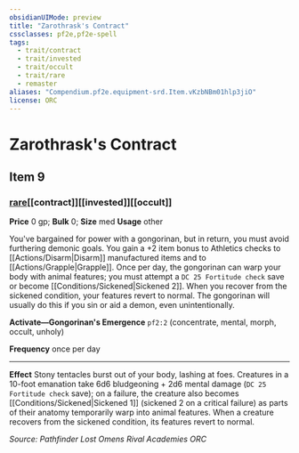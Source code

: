 ```yaml
---
obsidianUIMode: preview
title: "Zarothrask's Contract"
cssclasses: pf2e,pf2e-spell
tags:
  - trait/contract
  - trait/invested
  - trait/occult
  - trait/rare
  - remaster
aliases: "Compendium.pf2e.equipment-srd.Item.vKzbNBm01hlp3jiO"
license: ORC
---
```

# Zarothrask's Contract
## Item 9
### [rare](rare "Rare Rarity Trait")[[contract]][[invested]][[occult]]


**Price** 0 gp; 
**Bulk** 0; **Size** med
**Usage** other

You've bargained for power with a gongorinan, but in return, you must avoid furthering demonic goals. You gain a +2 item bonus to Athletics checks to [[Actions/Disarm|Disarm]] manufactured items and to [[Actions/Grapple|Grapple]]. Once per day, the gongorinan can warp your body with animal features; you must attempt a `DC 25 Fortitude check` save or become [[Conditions/Sickened|Sickened 2]]. When you recover from the sickened condition, your features revert to normal. The gongorinan will usually do this if you sin or aid a demon, even unintentionally.

**Activate—Gongorinan's Emergence** `pf2:2` (concentrate, mental, morph, occult, unholy)

**Frequency** once per day

* * *

**Effect** Stony tentacles burst out of your body, lashing at foes. Creatures in a 10-foot emanation take 6d6 bludgeoning + 2d6 mental damage (`DC 25 Fortitude check` save); on a failure, the creature also becomes [[Conditions/Sickened|Sickened 1]] (sickened 2 on a critical failure) as parts of their anatomy temporarily warp into animal features. When a creature recovers from the sickened condition, its features revert to normal.

*Source: Pathfinder Lost Omens Rival Academies*
*ORC*
